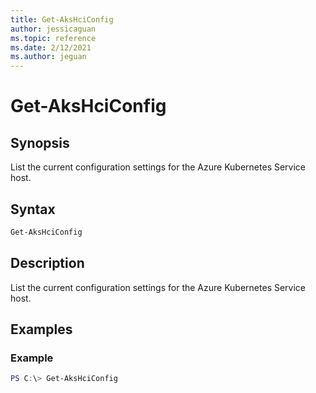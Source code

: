 ```yaml
---
title: Get-AksHciConfig
author: jessicaguan
ms.topic: reference
ms.date: 2/12/2021
ms.author: jeguan
---
```


# Get-AksHciConfig

## Synopsis
List the current configuration settings for the Azure Kubernetes Service host.

## Syntax

```powershell
Get-AksHciConfig
```

## Description
List the current configuration settings for the Azure Kubernetes Service host.

## Examples

### Example 
```powershell
PS C:\> Get-AksHciConfig
```


